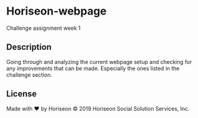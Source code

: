 # Horiseon-webpage

Challenge assignment week 1

##  Description

Going through and analyzing the current webpage setup and checking for any improvements that can be made. Especially the ones listed in the challenge section.

## License

Made with ❤️️ by Horiseon
&copy; 2019 Horiseon Social Solution Services, Inc.